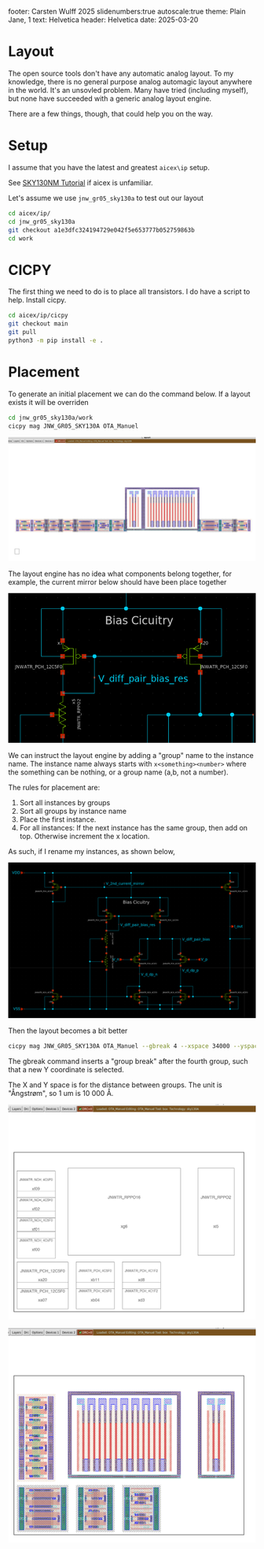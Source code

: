 footer: Carsten Wulff 2025
slidenumbers:true
autoscale:true
theme: Plain Jane, 1
text:  Helvetica
header:  Helvetica
date: 2025-03-20

<!--pan_title: Layout Generation-->


# Layout

The open source tools don't have any automatic analog layout. To my knowledge,
there is no general purpose analog automagic layout anywhere in the world. It's an unsovled problem.
Many have tried (including myself), but none have succeeded with a generic
analog layout engine.

There are a few things, though, that could help you on the way.

# Setup

I assume that you have the latest and greatest `aicex\ip` setup. 

See [SKY130NM
Tutorial](https://analogicus.com/aic2025/2025/01/01/Sky130nm-tutorial.html) if
aicex is unfamiliar.


Let's assume we use `jnw_gr05_sky130a` to test out our layout 

```bash
cd aicex/ip/
cd jnw_gr05_sky130a
git checkout a1e3dfc324194729e042f5e653777b052759863b
cd work
```

# CICPY

The first thing we need to do is to place all transistors. I do have a script to
help. Install cicpy. 

```bash 
cd aicex/ip/cicpy
git checkout main
git pull 
python3 -m pip install -e .
```

# Placement 

To generate an initial placement we can do the command below. If a layout exists
it will be overriden

```bash 
cd jnw_gr05_sky130a/work 
cicpy mag JNW_GR05_SKY130A OTA_Manuel
```

![](../media/layout_ota_m1.png)

The layout engine has no idea what components belong together, for example, the
current mirror below should have been place together 

![](../media/sch_ota_m1.png)

We can instruct the layout engine by adding a "group" name to the instance name.
The instance name always starts with `x<something><number>` where the something
can be nothing, or a group name (a,b, not a number).

The rules for placement are:

1. Sort all instances by groups 
1. Sort all groups by instance name 
1. Place the first instance. 
1. For all instances: If the next instance has the same group, then add on top.
Otherwise increment the x location.

As such, if I rename my instances, as shown below, 

![](../media/sch_ota_m2.png)

Then the layout becomes a bit better 

```bash 
cicpy mag JNW_GR05_SKY130A OTA_Manuel --gbreak 4 --xspace 34000 --yspace 10000
```

The gbreak command inserts a "group break" after the fourth group, such that a
new Y coordinate is selected.

The X and Y space is for the distance between groups. The unit is "Ångstrøm", so
1 um is 10 000 Å. 

![](../media/layout_ota_m2.png)

![](../media/layout_ota_m3.png)










